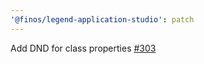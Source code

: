 ```yaml
---
'@finos/legend-application-studio': patch
---
```


Add DND for class properties [#303](https://github.com/finos/legend-studio/pull/303)
